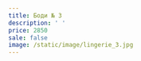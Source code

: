 ```yaml
---
title: Боди № 3
description: ' '
price: 2850
sale: false
image: /static/image/lingerie_3.jpg
---
```


